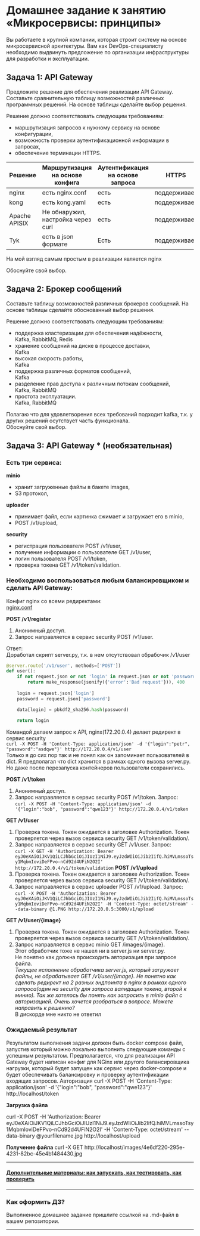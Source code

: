 
# Домашнее задание к занятию «Микросервисы: принципы»

Вы работаете в крупной компании, которая строит систему на основе микросервисной архитектуры.
Вам как DevOps-специалисту необходимо выдвинуть предложение по организации инфраструктуры для разработки и эксплуатации.

## Задача 1: API Gateway 

Предложите решение для обеспечения реализации API Gateway. Составьте сравнительную таблицу возможностей различных программных решений. На основе таблицы сделайте выбор решения.

Решение должно соответствовать следующим требованиям:
- маршрутизация запросов к нужному сервису на основе конфигурации,
- возможность проверки аутентификационной информации в запросах,
- обеспечение терминации HTTPS.
  
| Решение | Маршрутизация на основе конфига | Аутентификация на основе запроса | HTTPS |
| --------- | --------------------------------- | ---------------------------------- | ------- |
| nginx   |   есть nginx.conf        |       есть           | поддерживает |
| kong    |    есть kong.yaml        |       есть           | поддерживает |
| Apache APISIX | Не обнаружил, настройка через curl  |  есть  | поддерживает |
| Tyk    | есть в json формате | Есть | поддерживает | 
  
На мой взгляд самым простым в реализации является nginx

Обоснуйте свой выбор.

## Задача 2: Брокер сообщений

Составьте таблицу возможностей различных брокеров сообщений. На основе таблицы сделайте обоснованный выбор решения.

Решение должно соответствовать следующим требованиям:
- поддержка кластеризации для обеспечения надёжности,  
Kafka, RabbitMQ, Redis
- хранение сообщений на диске в процессе доставки,  
Kafka
- высокая скорость работы,  
Kafka
- поддержка различных форматов сообщений,  
Kafka
- разделение прав доступа к различным потокам сообщений,  
Kafka, RabbitMQ
- простота эксплуатации.  
Kafka, RabbitMQ
  
Полагаю что для удовлетворения всех требований подходит kafka, т.к. у других решений осутствует часть функционала.  
Обоснуйте свой выбор.

## Задача 3: API Gateway * (необязательная)

### Есть три сервиса:

**minio**
- хранит загруженные файлы в бакете images,
- S3 протокол,

**uploader**
- принимает файл, если картинка сжимает и загружает его в minio,
- POST /v1/upload,

**security**
- регистрация пользователя POST /v1/user,
- получение информации о пользователе GET /v1/user,
- логин пользователя POST /v1/token,
- проверка токена GET /v1/token/validation.

### Необходимо воспользоваться любым балансировщиком и сделать API Gateway:
Конфиг nginx со всеми редиректами:   
[nginx.conf](https://github.com/Svalker1989/microservices/blob/main/11-microservices-02-principles/gateway/nginx.conf)  
  
**POST /v1/register**
1. Анонимный доступ.
2. Запрос направляется в сервис security POST /v1/user.

Ответ:  
Доработал скрипт server.py, т.к. в нем отсутствовал обрабочик /v1/user  
```python
@server.route('/v1/user', methods=['POST'])
def user():
    if not request.json or not 'login' in request.json or not 'password' in request.json:
        return make_response(jsonify({'error':'Bad request'})), 400
    
    login = request.json['login']
    password = request.json['password']

    data[login] = pbkdf2_sha256.hash(password)
    
    return login  
```
Командой делаем запрос к API, nginx(172.20.0.4) делает редирект в сервис security  
`curl -X POST -H 'Content-Type: application/json' -d '{"login":"petr", "password":"asdqwe"}' http://172.20.0.4/v1/user`  
Только я до сих пор так и не понял как он запоминает пользователей в dict. Я предполагал что dict хранится в рамках одного вызова server.py. Но даже после перезапуска контейнеров пользователи сохранились.

**POST /v1/token**
1. Анонимный доступ.
2. Запрос направляется в сервис security POST /v1/token.
Запрос:  
`curl -X POST -H 'Content-Type: application/json' -d '{"login":"bob", "password":"qwe123"}' http://172.20.0.4/v1/token`  

**GET /v1/user**
1. Проверка токена. Токен ожидается в заголовке Authorization. Токен проверяется через вызов сервиса security GET /v1/token/validation/.
2. Запрос направляется в сервис security GET /v1/user.
Запрос:  
`curl -X GET -H 'Authorization: Bearer eyJ0eXAiOiJKV1QiLCJhbGciOiJIUzI1NiJ9.eyJzdWIiOiJib2IifQ.hiMVLmssoTsy1MqbmIoviDeFPvo-nCd92d4UFiN2O2I' http://172.20.0.4/v1/token/validation`
**POST /v1/upload**
1. Проверка токена. Токен ожидается в заголовке Authorization. Токен проверяется через вызов сервиса security GET /v1/token/validation/.
2. Запрос направляется в сервис uploader POST /v1/upload.
Запрос:  
`curl -X POST -H 'Authorization: Bearer eyJ0eXAiOiJKV1QiLCJhbGciOiJIUzI1NiJ9.eyJzdWIiOiJib2IifQ.hiMVLmssoTsy1MqbmIoviDeFPvo-nCd92d4UFiN2O2I' -H 'Content-Type: octet/stream' --data-binary @1.PNG http://172.20.0.5:3000/v1/upload`

**GET /v1/user/{image}**
1. Проверка токена. Токен ожидается в заголовке Authorization. Токен проверяется через вызов сервиса security GET /v1/token/validation/.
2. Запрос направляется в сервис minio GET /images/{image}.  
Этот обработчик тоже не нашел ни в server.js ни server.py.   
Не понятно как должна происходить авторизация при запросе файла.  
*Текущее исполнение обработчика server.js, который загружает файлы, не обрабатывает GET /v1/user/{image}. Не понятно как сделать редирект на 2 разных эндпоинта в nginx в рамках одного запроса(один на security для запроса валидации токена, второй к минио). Так же хотелось бы понять как запросить в minio файл с авторизацией. Очень хочется рзобраться в вопросе. Можете направить к решению?*  
В дискорде мне никто не ответил
### Ожидаемый результат

Результатом выполнения задачи должен быть docker compose файл, запустив который можно локально выполнить следующие команды с успешным результатом.
Предполагается, что для реализации API Gateway будет написан конфиг для NGinx или другого балансировщика нагрузки, который будет запущен как сервис через docker-compose и будет обеспечивать балансировку и проверку аутентификации входящих запросов.
Авторизация
curl -X POST -H 'Content-Type: application/json' -d '{"login":"bob", "password":"qwe123"}' http://localhost/token

**Загрузка файла**

curl -X POST -H 'Authorization: Bearer eyJ0eXAiOiJKV1QiLCJhbGciOiJIUzI1NiJ9.eyJzdWIiOiJib2IifQ.hiMVLmssoTsy1MqbmIoviDeFPvo-nCd92d4UFiN2O2I' -H 'Content-Type: octet/stream' --data-binary @yourfilename.jpg http://localhost/upload

**Получение файла**
curl -X GET http://localhost/images/4e6df220-295e-4231-82bc-45e4b1484430.jpg

---

#### [Дополнительные материалы: как запускать, как тестировать, как проверить](https://github.com/netology-code/devkub-homeworks/tree/main/11-microservices-02-principles)

---

### Как оформить ДЗ?

Выполненное домашнее задание пришлите ссылкой на .md-файл в вашем репозитории.

---
